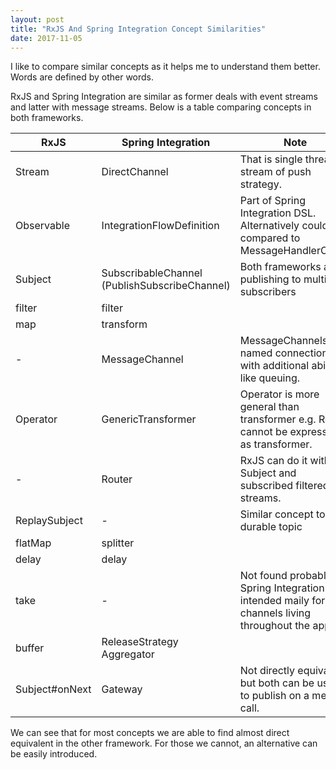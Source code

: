 ```yaml
---
layout: post
title: "RxJS And Spring Integration Concept Similarities"
date: 2017-11-05
---
```

I like to compare similar concepts as it helps me to understand them better. Words are defined by other words. 

RxJS and Spring Integration are similar as former deals with event streams and latter with message streams. Below is a table comparing concepts in both frameworks. 

|RxJS          |Spring Integration |Note|
|--------------|-------------------|-----------------------------|
|Stream        |DirectChannel|That is single threaded stream of push strategy.| 
|Observable    |IntegrationFlowDefinition|Part of Spring Integration DSL. Alternatively could be compared to MessageHandlerChain. |
|Subject       |SubscribableChannel (PublishSubscribeChannel)|Both frameworks allow publishing to multiple subscribers|
|filter        |filter    ||
|map           |transform ||
|-             |MessageChannel     |MessageChannels are named connections with additional abilities like queuing.| 
|Operator      |GenericTransformer |Operator is more general than transformer e.g. Router cannot be expressed as transformer. |
|-             |Router    |RxJS can do it with Subject and subscribed filtered streams. |
|ReplaySubject |-         |Similar concept to durable topic| 
|flatMap       |splitter  ||
|delay         |delay     ||  
|take          |-         |Not found probably as Spring Integration is intended maily for channels living throughout the app.|
|buffer        |ReleaseStrategy Aggregator|
|Subject#onNext|Gateway  |Not directly equivalent but both can be used to publish on a method call.|


We can see that for most concepts we are able to find almost direct equivalent in the other framework. For those we cannot, an alternative can be easily introduced.